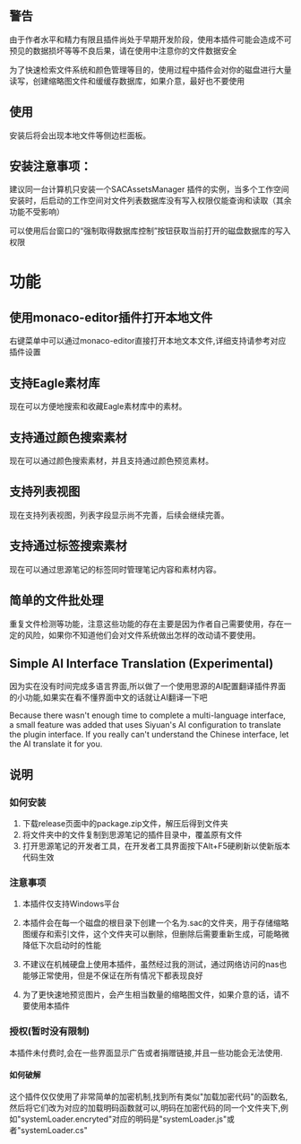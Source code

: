 ## 警告

由于作者水平和精力有限且插件尚处于早期开发阶段，使用本插件可能会造成不可预见的数据损坏等等不良后果，请在使用中注意你的文件数据安全

为了快速检索文件系统和颜色管理等目的，使用过程中插件会对你的磁盘进行大量读写，创建缩略图文件和缓缓存数据库，如果介意，最好也不要使用

## 使用

安装后将会出现本地文件等侧边栏面板。

## 安装注意事项：

建议同一台计算机只安装一个SACAssetsManager 插件的实例，当多个工作空间安装时，后启动的工作空间对文件列表数据库没有写入权限仅能查询和读取（其余功能不受影响）

可以使用后台窗口的“强制取得数据库控制”按钮获取当前打开的磁盘数据库的写入权限 

# 功能

## 使用monaco-editor插件打开本地文件

右键菜单中可以通过monaco-editor直接打开本地文本文件,详细支持请参考对应插件设置

## 支持Eagle素材库

现在可以方便地搜索和收藏Eagle素材库中的素材。

## 支持通过颜色搜索素材

现在可以通过颜色搜索素材，并且支持通过颜色预览素材。

## 支持列表视图

现在支持列表视图，列表字段显示尚不完善，后续会继续完善。

## 支持通过标签搜索素材

现在可以通过思源笔记的标签同时管理笔记内容和素材内容。

## 简单的文件批处理

重复文件检测等功能，注意这些功能的存在主要是因为作者自己需要使用，存在一定的风险，如果你不知道他们会对文件系统做出怎样的改动请不要使用。

## Simple AI Interface Translation (Experimental)

因为实在没有时间完成多语言界面,所以做了一个使用思源的AI配置翻译插件界面的小功能,如果实在看不懂界面中文的话就让AI翻译一下吧

Because there wasn't enough time to complete a multi-language interface, a small feature was added that uses Siyuan's AI configuration to translate the plugin interface. If you really can't understand the Chinese interface,  let the AI translate it for you.

## 说明

### 如何安装

1. 下载release页面中的package.zip文件，解压后得到文件夹
2. 将文件夹中的文件复制到思源笔记的插件目录中，覆盖原有文件
3. 打开思源笔记的开发者工具，在开发者工具界面按下Alt+F5硬刷新以使新版本代码生效



### 注意事项

1. 本插件仅支持Windows平台

2. 本插件会在每一个磁盘的根目录下创建一个名为.sac的文件夹，用于存储缩略图缓存和索引文件，这个文件夹可以删除，但删除后需要重新生成，可能略微降低下次启动时的性能

3. 不建议在机械硬盘上使用本插件，虽然经过我的测试，通过网络访问的nas也能够正常使用，但是不保证在所有情况下都表现良好

4. 为了更快速地预览图片，会产生相当数量的缩略图文件，如果介意的话，请不要使用本插件



### 授权(暂时没有限制)

本插件未付费时,会在一些界面显示广告或者捐赠链接,并且一些功能会无法使用.

#### 如何破解

这个插件仅仅使用了非常简单的加密机制,找到所有类似"加载加密代码"的函数名,然后将它们改为对应的加载明码函数就可以,明码在加密代码的同一个文件夹下,例如"systemLoader.encryted"对应的明码是"systemLoader.js"或者"systemLoader.cs"


